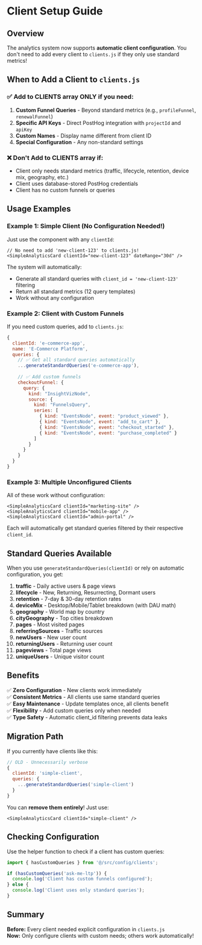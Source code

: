 # Client Setup Guide

## Overview

The analytics system now supports **automatic client configuration**. You don't need to add every client to `clients.js` if they only use standard metrics!

## When to Add a Client to `clients.js`

### ✅ Add to CLIENTS array ONLY if you need:

1. **Custom Funnel Queries** - Beyond standard metrics (e.g., `profileFunnel`, `renewalFunnel`)
2. **Specific API Keys** - Direct PostHog integration with `projectId` and `apiKey`
3. **Custom Names** - Display name different from client ID
4. **Special Configuration** - Any non-standard settings

### ❌ Don't Add to CLIENTS array if:

- Client only needs standard metrics (traffic, lifecycle, retention, device mix, geography, etc.)
- Client uses database-stored PostHog credentials
- Client has no custom funnels or queries

## Usage Examples

### Example 1: Simple Client (No Configuration Needed!)

Just use the component with any `clientId`:

```tsx
// No need to add 'new-client-123' to clients.js!
<SimpleAnalyticsCard clientId="new-client-123" dateRange="30d" />
```

The system will automatically:
- Generate all standard queries with `client_id = 'new-client-123'` filtering
- Return all standard metrics (12 query templates)
- Work without any configuration

### Example 2: Client with Custom Funnels

If you need custom queries, add to `clients.js`:

```javascript
{
  clientId: 'e-commerce-app',
  name: 'E-Commerce Platform',
  queries: {
    // ✅ Get all standard queries automatically
    ...generateStandardQueries('e-commerce-app'),
    
    // ✅ Add custom funnels
    checkoutFunnel: {
      query: {
        kind: "InsightVizNode",
        source: {
          kind: "FunnelsQuery",
          series: [
            { kind: "EventsNode", event: "product_viewed" },
            { kind: "EventsNode", event: "add_to_cart" },
            { kind: "EventsNode", event: "checkout_started" },
            { kind: "EventsNode", event: "purchase_completed" }
          ]
        }
      }
    }
  }
}
```

### Example 3: Multiple Unconfigured Clients

All of these work without configuration:

```tsx
<SimpleAnalyticsCard clientId="marketing-site" />
<SimpleAnalyticsCard clientId="mobile-app" />
<SimpleAnalyticsCard clientId="admin-portal" />
```

Each will automatically get standard queries filtered by their respective `client_id`.

## Standard Queries Available

When you use `generateStandardQueries(clientId)` or rely on automatic configuration, you get:

1. **traffic** - Daily active users & page views
2. **lifecycle** - New, Returning, Resurrecting, Dormant users
3. **retention** - 7-day & 30-day retention rates
4. **deviceMix** - Desktop/Mobile/Tablet breakdown (with DAU math)
5. **geography** - World map by country
6. **cityGeography** - Top cities breakdown
7. **pages** - Most visited pages
8. **referringSources** - Traffic sources
9. **newUsers** - New user count
10. **returningUsers** - Returning user count
11. **pageviews** - Total page views
12. **uniqueUsers** - Unique visitor count

## Benefits

✅ **Zero Configuration** - New clients work immediately  
✅ **Consistent Metrics** - All clients use same standard queries  
✅ **Easy Maintenance** - Update templates once, all clients benefit  
✅ **Flexibility** - Add custom queries only when needed  
✅ **Type Safety** - Automatic client_id filtering prevents data leaks  

## Migration Path

If you currently have clients like this:

```javascript
// OLD - Unnecessarily verbose
{
  clientId: 'simple-client',
  queries: {
    ...generateStandardQueries('simple-client')
  }
}
```

You can **remove them entirely**! Just use:

```tsx
<SimpleAnalyticsCard clientId="simple-client" />
```

## Checking Configuration

Use the helper function to check if a client has custom queries:

```javascript
import { hasCustomQueries } from '@/src/config/clients';

if (hasCustomQueries('ask-me-ltp')) {
  console.log('Client has custom funnels configured');
} else {
  console.log('Client uses only standard queries');
}
```

## Summary

**Before:** Every client needed explicit configuration in `clients.js`  
**Now:** Only configure clients with custom needs; others work automatically!
